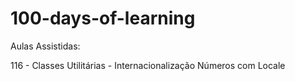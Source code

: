 # 100-days-of-learning
Aulas Assistidas:

116 - Classes Utilitárias - Internacionalização Números com Locale




